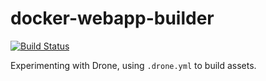 # docker-webapp-builder

[![Build Status](http://192.81.222.229/api/badges/hbokh/docker-webapp-builder/status.svg)](http://192.81.222.229/hbokh/docker-webapp-builder)

Experimenting with Drone, using `.drone.yml` to build assets.
